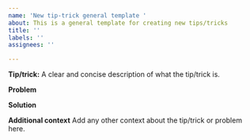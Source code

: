 ```yaml
---
name: 'New tip-trick general template '
about: This is a general template for creating new tips/tricks
title: ''
labels: ''
assignees: ''

---
```


**Tip/trick:**
A clear and concise description of what the tip/trick is.

**Problem**

**Solution**

**Additional context**
Add any other context about the tip/trick or problem here.
